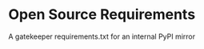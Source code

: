 Open Source Requirements
========================

A gatekeeper requirements.txt for an internal PyPI mirror
